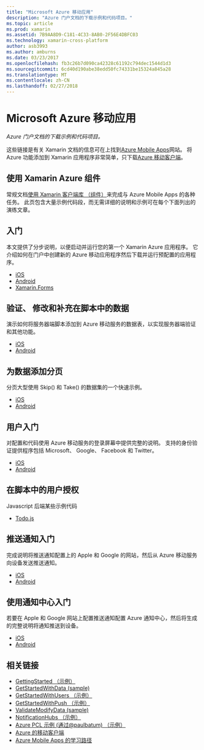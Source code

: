 ```yaml
---
title: "Microsoft Azure 移动应用"
description: "Azure 门户文档的下载示例和代码项目。"
ms.topic: article
ms.prod: xamarin
ms.assetid: 7B9AA8D9-C181-4C33-8AB0-2F56E4DBFC03
ms.technology: xamarin-cross-platform
author: asb3993
ms.author: amburns
ms.date: 03/23/2017
ms.openlocfilehash: fb3c26b7d090ca42328c61192c794dec1544d1d3
ms.sourcegitcommit: 6cd40d190abe38edd50fc74331be15324a845a28
ms.translationtype: MT
ms.contentlocale: zh-CN
ms.lasthandoff: 02/27/2018
---
```

# <a name="microsoft-azure-mobile-apps"></a>Microsoft Azure 移动应用

_Azure 门户文档的下载示例和代码项目。_

<!--
NOTE TO AUTHORS: this page is referenced from
http://azure.microsoft.com/en-us/develop/mobile/xamarin/
as https://developer.xamarin.com/guides/cross-platform/data-cloud/mobile-services/
A redirect has been put in place to /mobile-apps/ HOWEVER the /Resources/ .ZIP files are still located in /mobile-services/ so that the following permalinks don't break

The ZIPs in /Resources/ are also referenced by inbound links
Getting Started  http://go.microsoft.com/fwlink/p/?LinkId=331359
Get started with data   http://go.microsoft.com/fwlink/p/?LinkId=331302
Get started with push   http://go.microsoft.com/fwlink/p/?LinkId=331303
Get started with authentication http://go.microsoft.com/fwlink/p/?LinkId=331328
Get started with Notification Hubs  http://go.microsoft.com/fwlink/p/?LinkId=331329
Validate and modify data    http://go.microsoft.com/fwlink/p/?LinkId=331330
-->


这些链接是有关 Xamarin 文档的信息可在上找到[Azure Mobile Apps](https://azure.microsoft.com/en-us/documentation/services/app-service/mobile/)网站。
将 Azure 功能添加到 Xamarin 应用程序非常简单，只下载[Azure 移动客户端](https://www.nuget.org/packages/Microsoft.Azure.Mobile.Client/)。

## <a name="working-with-the-xamarin-azure-component"></a>使用 Xamarin Azure 组件

常规文档[使用 Xamarin 客户端库 （组件）](https://azure.microsoft.com/en-us/documentation/articles/app-service-mobile-dotnet-how-to-use-client-library/)来完成与 Azure Mobile Apps 的各种任务。 此页包含大量示例代码段，而无需详细的说明和示例可在每个下面列出的演练文章。

## <a name="getting-started"></a>入门

本文提供了分步说明，以便启动并运行您的第一个 Xamarin Azure 应用程序。
它介绍如何在门户中创建新的 Azure 移动应用程序然后下载并运行预配置的应用程序。

-  [iOS](https://azure.microsoft.com/en-us/documentation/articles/app-service-mobile-xamarin-ios-get-started/)
-  [Android](https://azure.microsoft.com/en-us/documentation/articles/app-service-mobile-xamarin-android-get-started/)
-  [Xamarin.Forms](https://azure.microsoft.com/en-us/documentation/articles/app-service-mobile-xamarin-forms-get-started/)

## <a name="validate-modify-and-augment-data-in-scripts"></a>验证、 修改和补充在脚本中的数据

演示如何将服务器端脚本添加到 Azure 移动服务的数据表，以实现服务器端验证和其他功能。

-  [iOS](https://azure.microsoft.com/en-us/documentation/articles/mobile-services-dotnet-how-to-use-client-library/#errors)
-  [Android](https://azure.microsoft.com/en-us/documentation/articles/mobile-services-dotnet-how-to-use-client-library/#errors)


## <a name="add-paging-to-data"></a>为数据添加分页

分页大型使用 Skip() 和 Take() 的数据集的一个快速示例。

-  [iOS](https://azure.microsoft.com/en-us/documentation/articles/mobile-services-dotnet-how-to-use-client-library/#paging)
-  [Android](https://azure.microsoft.com/en-us/documentation/articles/mobile-services-dotnet-how-to-use-client-library/#paging)


## <a name="get-started-with-users"></a>用户入门

对配置和代码使用 Azure 移动服务的登录屏幕中提供完整的说明。 支持的身份验证提供程序包括 Microsoft、 Google、 Facebook 和 Twitter。

-  [iOS](https://azure.microsoft.com/en-us/documentation/articles/app-service-mobile-xamarin-ios-get-started-users/)
-  [Android](https://azure.microsoft.com/en-us/documentation/articles/app-service-mobile-xamarin-android-get-started-users/)


## <a name="authorize-users-in-scripts"></a>在脚本中的用户授权

Javascript 后端某些示例代码

-  [Todo.js](https://github.com/Azure/azure-mobile-apps-node/blob/master/samples/personal-table/tables/TodoItem.js#L38)


## <a name="get-started-with-push"></a>推送通知入门

完成说明将推送通知配置上的 Apple 和 Google 的网站，然后从 Azure 移动服务向设备发送推送通知。

-  [iOS](https://azure.microsoft.com/en-us/documentation/articles/app-service-mobile-xamarin-ios-get-started-push/)
-  [Android](https://azure.microsoft.com/en-us/documentation/articles/app-service-mobile-xamarin-android-get-started-push/)


## <a name="get-started-with-notification-hubs"></a>使用通知中心入门

若要在 Apple 和 Google 网站上配置推送通知配置 Azure 通知中心，然后将生成的完整说明将通知推送到设备。

-  [iOS](http://azure.microsoft.com/en-us/documentation/articles/partner-xamarin-notification-hubs-ios-get-started/)
-  [Android](http://azure.microsoft.com/en-us/documentation/articles/partner-xamarin-notification-hubs-android-get-started/)



## <a name="related-links"></a>相关链接

- [GettingStarted （示例）](https://github.com/xamarin/mobile-samples/tree/master/Azure/GettingStarted)
- [GetStartedWithData (sample)](https://github.com/xamarin/mobile-samples/tree/master/Azure/GetStartedWithData)
- [GetStartedWithUsers （示例）](https://github.com/xamarin/mobile-samples/tree/master/Azure/GetStartedWithUsers)
- [GetStartedWithPush （示例）](https://github.com/xamarin/mobile-samples/tree/master/Azure/GetStartedWithPush)
- [ValidateModifyData (sample)](https://github.com/xamarin/mobile-samples/tree/master/Azure/ValidateModifyData)
- [NotificationHubs （示例）](https://github.com/xamarin/mobile-samples/tree/master/Azure/NotificationHubs)
- [Azure PCL 示例 (通过@paulbatum) （示例）](https://github.com/paulbatum/mobile-services-xamarin-pcl)
- [Azure 的移动客户端](https://www.nuget.org/packages/Microsoft.Azure.Mobile.Client/)
- [Azure Mobile Apps 的学习路径](https://azure.microsoft.com/en-us/documentation/learning-paths/appservice-mobileapps/)
